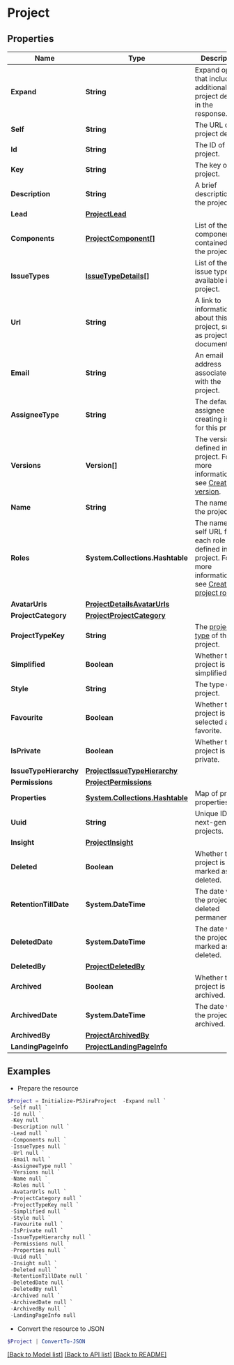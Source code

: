 # Project
## Properties

Name | Type | Description | Notes
------------ | ------------- | ------------- | -------------
**Expand** | **String** | Expand options that include additional project details in the response. | [optional] [readonly] 
**Self** | **String** | The URL of the project details. | [optional] [readonly] 
**Id** | **String** | The ID of the project. | [optional] 
**Key** | **String** | The key of the project. | [optional] [readonly] 
**Description** | **String** | A brief description of the project. | [optional] [readonly] 
**Lead** | [**ProjectLead**](ProjectLead.md) |  | [optional] 
**Components** | [**ProjectComponent[]**](ProjectComponent.md) | List of the components contained in the project. | [optional] [readonly] 
**IssueTypes** | [**IssueTypeDetails[]**](IssueTypeDetails.md) | List of the issue types available in the project. | [optional] [readonly] 
**Url** | **String** | A link to information about this project, such as project documentation. | [optional] [readonly] 
**Email** | **String** | An email address associated with the project. | [optional] 
**AssigneeType** | **String** | The default assignee when creating issues for this project. | [optional] [readonly] 
**Versions** | **Version[]** | The versions defined in the project. For more information, see [Create version](#api-rest-api-3-version-post). | [optional] [readonly] 
**Name** | **String** | The name of the project. | [optional] [readonly] 
**Roles** | **System.Collections.Hashtable** | The name and self URL for each role defined in the project. For more information, see [Create project role](#api-rest-api-3-role-post). | [optional] [readonly] 
**AvatarUrls** | [**ProjectDetailsAvatarUrls**](ProjectDetailsAvatarUrls.md) |  | [optional] 
**ProjectCategory** | [**ProjectProjectCategory**](ProjectProjectCategory.md) |  | [optional] 
**ProjectTypeKey** | **String** | The [project type](https://confluence.atlassian.com/x/GwiiLQ#Jiraapplicationsoverview-Productfeaturesandprojecttypes) of the project. | [optional] [readonly] 
**Simplified** | **Boolean** | Whether the project is simplified. | [optional] [readonly] 
**Style** | **String** | The type of the project. | [optional] [readonly] 
**Favourite** | **Boolean** | Whether the project is selected as a favorite. | [optional] 
**IsPrivate** | **Boolean** | Whether the project is private. | [optional] [readonly] 
**IssueTypeHierarchy** | [**ProjectIssueTypeHierarchy**](ProjectIssueTypeHierarchy.md) |  | [optional] 
**Permissions** | [**ProjectPermissions**](ProjectPermissions.md) |  | [optional] 
**Properties** | [**System.Collections.Hashtable**](AnyType.md) | Map of project properties | [optional] [readonly] 
**Uuid** | **String** | Unique ID for next-gen projects. | [optional] [readonly] 
**Insight** | [**ProjectInsight**](ProjectInsight.md) |  | [optional] 
**Deleted** | **Boolean** | Whether the project is marked as deleted. | [optional] [readonly] 
**RetentionTillDate** | **System.DateTime** | The date when the project is deleted permanently. | [optional] [readonly] 
**DeletedDate** | **System.DateTime** | The date when the project was marked as deleted. | [optional] [readonly] 
**DeletedBy** | [**ProjectDeletedBy**](ProjectDeletedBy.md) |  | [optional] 
**Archived** | **Boolean** | Whether the project is archived. | [optional] [readonly] 
**ArchivedDate** | **System.DateTime** | The date when the project was archived. | [optional] [readonly] 
**ArchivedBy** | [**ProjectArchivedBy**](ProjectArchivedBy.md) |  | [optional] 
**LandingPageInfo** | [**ProjectLandingPageInfo**](ProjectLandingPageInfo.md) |  | [optional] 

## Examples

- Prepare the resource
```powershell
$Project = Initialize-PSJiraProject  -Expand null `
 -Self null `
 -Id null `
 -Key null `
 -Description null `
 -Lead null `
 -Components null `
 -IssueTypes null `
 -Url null `
 -Email null `
 -AssigneeType null `
 -Versions null `
 -Name null `
 -Roles null `
 -AvatarUrls null `
 -ProjectCategory null `
 -ProjectTypeKey null `
 -Simplified null `
 -Style null `
 -Favourite null `
 -IsPrivate null `
 -IssueTypeHierarchy null `
 -Permissions null `
 -Properties null `
 -Uuid null `
 -Insight null `
 -Deleted null `
 -RetentionTillDate null `
 -DeletedDate null `
 -DeletedBy null `
 -Archived null `
 -ArchivedDate null `
 -ArchivedBy null `
 -LandingPageInfo null
```

- Convert the resource to JSON
```powershell
$Project | ConvertTo-JSON
```

[[Back to Model list]](../README.md#documentation-for-models) [[Back to API list]](../README.md#documentation-for-api-endpoints) [[Back to README]](../README.md)

